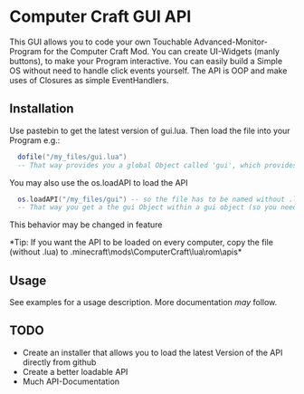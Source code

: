 Computer Craft GUI API
======================

This GUI allows you to code your own Touchable Advanced-Monitor-Program for the Computer Craft Mod.
You can create UI-Widgets (manly buttons), to make your Program interactive.
You can easily build a Simple OS without need to handle click events yourself.
The API is OOP and make uses of Closures as simple EventHandlers.


Installation
------------
Use pastebin to get the latest version of gui.lua. Then load the file into your Program e.g.:

```lua
  dofile("/my_files/gui.lua")
  -- That way provides you a global Object called 'gui', which provides the methods
```


You may also use the os.loadAPI to load the API

```lua
  os.loadAPI("/my_files/gui") -- so the file has to be named without .lua
  -- That way you get a the gui Object within a gui object (so you need to call gui.gui.<method>)
```

This behavior may be changed in feature

*Tip: If you want the API to be loaded on every computer, copy the file (without .lua) to .minecraft\mods\ComputerCraft\lua\rom\apis\*

Usage
-----
See examples for a usage description. More documentation *may* follow.

TODO
----
* Create an installer that allows you to load the latest Version of the API directly from github
* Create a better loadable API
* Much API-Documentation
